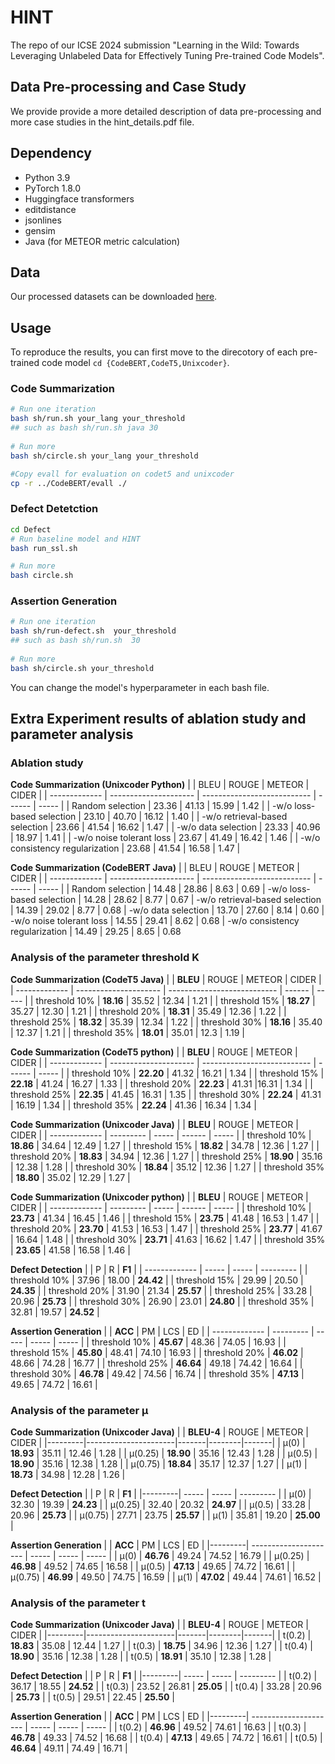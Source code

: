 # HINT

The repo of our ICSE 2024 submission "Learning in the Wild: Towards Leveraging Unlabeled Data for Effectively Tuning Pre-trained Code Models". 

## Data Pre-processing and Case Study
We provide provide a more detailed description of data pre-processing and more case studies in the hint_details.pdf file.

## Dependency
* Python 3.9
* PyTorch 1.8.0
* Huggingface transformers
* editdistance
* jsonlines
* gensim
* Java (for METEOR metric calculation)

## Data
Our processed datasets can be downloaded [here](https://figshare.com/s/cb9b7037f7cf3fb1ecf1).


## Usage
To reproduce the results, you can first move to the direcotory of each pre-trained code model ``cd {CodeBERT,CodeT5,Unixcoder}``. 

### Code Summarization

```bash
# Run one iteration
bash sh/run.sh your_lang your_threshold
## such as bash sh/run.sh java 30
 
# Run more
bash sh/circle.sh your_lang your_threshold

#Copy evall for evaluation on codet5 and unixcoder
cp -r ../CodeBERT/evall ./
```

### Defect Detetction

```bash
cd Defect
# Run baseline model and HINT
bash run_ssl.sh 

# Run more
bash circle.sh 
```

### Assertion Generation

```bash
# Run one iteration
bash sh/run-defect.sh  your_threshold
## such as bash sh/run.sh  30
 
# Run more
bash sh/circle.sh your_threshold
```
You can change the model's hyperparameter in each bash file. 


## Extra Experiment results of ablation study and parameter analysis



###  Ablation study
**Code Summarization (Unixcoder Python)**
|               | BLEU            | ROUGE                       | METEOR | CIDER |
| ------------- | --------------------- | --------------------------- | ------ | ----- |
| Random selection                | 23.36            | 41.13          | 15.99  | 1.42  |
| -w/o loss-based selection       | 23.10            | 40.70          | 16.12  | 1.40  |
| -w/o retrieval-based selection  | 23.66            | 41.54          | 16.62  | 1.47  |
| -w/o data selection             | 23.33            | 40.96          | 18.97  | 1.41  |
| -w/o noise tolerant loss        | 23.67            | 41.49          | 16.42  | 1.46  |
| -w/o consistency regularization | 23.68            | 41.54          | 16.58  | 1.47  |


**Code Summarization (CodeBERT Java)**
|               | BLEU            | ROUGE | METEOR | CIDER |
| ------------- | --------------------- | --------------------------- | ------ | ----- |
| Random selection                | 14.48 |	28.86 |	8.63 |	0.69
| -w/o loss-based selection       | 14.28 |	28.62 |	8.77 |	0.67 
| -w/o retrieval-based selection  | 14.39 |	29.02 |	8.77 |	0.68 
| -w/o data selection             | 13.70 |	27.60 |	8.14 |	0.60 
| -w/o noise tolerant loss        | 14.55 |	29.41 |	8.62 |	0.68 
| -w/o consistency regularization | 14.49 |	29.25 |	8.65 |	0.68 



###  Analysis of the parameter threshold K
**Code Summarization (CodeT5 Java)**
|               | **BLEU**              | ROUGE                       | METEOR | CIDER |
| ------------- | --------------------- | --------------------------- | ------ | ----- |
| threshold 10% | **18.16**             | 35.52                       | 12.34  | 1.21  |
| threshold 15% | **18.27**             | 35.27                       | 12.30  | 1.21  |
| threshold 20% | **18.31**             | 35.49                       | 12.36  | 1.22  |
| threshold 25% | **18.32**             | 35.39                       | 12.34  | 1.22  |
| threshold 30% | **18.16**             | 35.40                       | 12.37  | 1.21  |
| threshold 35% | **18.01**             | 35.01                       | 12.3   | 1.19  |

**Code Summarization (CodeT5 python)**
|               | **BLEU**              | ROUGE                       | METEOR | CIDER |
| ------------- | --------------------- | --------------------------- | ------ | ----- |
| threshold 10% | **22.20**             | 41.32                       | 16.21  | 1.34  |
| threshold 15% | **22.18**             | 41.24                       | 16.27  | 1.33  |
| threshold 20% | **22.23**             | 41.31                       |16.31   | 1.34  |
| threshold 25% | **22.35**             | 41.45                       | 16.31  | 1.35  |
| threshold 30% | **22.24**             | 41.31                       | 16.19  | 1.34  |
| threshold 35% | **22.24**             | 41.36                       | 16.34  | 1.34  |

**Code Summarization (Unixcoder Java)**
|               | **BLEU**  | ROUGE | METEOR | CIDER |
| ------------- | --------- | ----- | ------ | ----- |
| threshold 10% | **18.86** | 34.64 | 12.49  | 1.27  |
| threshold 15% | **18.82** | 34.78 | 12.36  | 1.27  |
| threshold 20% | **18.83** | 34.94 | 12.36  | 1.27  |
| threshold 25% | **18.90** | 35.16 | 12.38  | 1.28  |
| threshold 30% | **18.84** | 35.12 | 12.36  | 1.27  |
| threshold 35% | **18.80** | 35.02 | 12.29  | 1.27  |

**Code Summarization (Unixcoder python)**
|               | **BLEU**  | ROUGE | METEOR | CIDER |
| ------------- | --------- | ----- | ------ | ----- |
| threshold 10% | **23.73** | 41.34 | 16.45  | 1.46  |
| threshold 15% | **23.75** | 41.48 | 16.53  | 1.47  |
| threshold 20% | **23.70** | 41.53 | 16.53  | 1.47  |
| threshold 25% | **23.77** | 41.67 | 16.64  | 1.48  |
| threshold 30% | **23.71** | 41.63 | 16.62  | 1.47  |
| threshold 35% | **23.65** | 41.58 | 16.58  | 1.46  |

**Defect Detection**
|               | P     | R     | **F1**    |
| ------------- | ----- | ----- | --------- |
| threshold 10% | 37.96 | 18.00 | **24.42** |
| threshold 15% | 29.99 | 20.50 | **24.35** |
| threshold 20% | 31.90 | 21.34 | **25.57** |
| threshold 25% | 33.28 | 20.96 | **25.73** |
| threshold 30% | 26.90 | 23.01 | **24.80** |
| threshold 35% | 32.81 | 19.57 | **24.52** |

**Assertion Generation**
|               | **ACC**   | PM    | LCS   | ED    |
| ------------- | --------- | ----- | ----- | ----- |
| threshold 10% | **45.67** | 48.36 | 74.05 | 16.93 |
| threshold 15% | **45.80** | 48.41 | 74.10 | 16.93 |
| threshold 20% | **46.02** | 48.66 | 74.28 | 16.77 |
| threshold 25% | **46.64** | 49.18 | 74.42 | 16.64 |
| threshold 30% | **46.78** | 49.42 | 74.56 | 16.74 |
| threshold 35% | **47.13** | 49.65 | 74.72 | 16.61 |


### Analysis of the parameter μ
**Code Summarization (Unixcoder Java)**
|         |      **BLEU-4**      | ROUGE | METEOR | CIDER |
|---------|----------------------|-------|--------|-------|
| μ(0)    |      **18.93**       | 35.11 | 12.46  | 1.28  |
| μ(0.25) |      **18.90**       | 35.16 | 12.43  | 1.28  |
| μ(0.5)  |      **18.90**       | 35.16 | 12.38  | 1.28  |
| μ(0.75) |      **18.84**       | 35.17 | 12.37  | 1.27  |
| μ(1)    |      **18.73**       | 34.98 | 12.28  | 1.26  |

**Defect Detection**
|         | P     | R     | **F1**    |
|---------| ----- | ----- | --------- |
| μ(0)    | 32.30 | 19.39 | **24.23** |
| μ(0.25) | 32.40 | 20.32 | **24.97** |
| μ(0.5)  | 33.28 | 20.96 | **25.73** |
| μ(0.75) | 27.71 | 23.75 | **25.57** |
| μ(1)    | 35.81 | 19.20 | **25.00** |

**Assertion Generation**
|         | **ACC**               | PM    | LCS   | ED    |
|---------| --------------------- | ----- | ----- | ----- |
| μ(0)    | **46.76**             | 49.24 | 74.52 | 16.79 |
| μ(0.25) | **46.98**             | 49.52 | 74.65 | 16.58 |
| μ(0.5)  | **47.13**             | 49.65 | 74.72 | 16.61 |
| μ(0.75) | **46.99**             | 49.50 | 74.75 | 16.59 |
| μ(1)    | **47.02**             | 49.44 | 74.61 | 16.52 |



### Analysis of the parameter t
**Code Summarization (Unixcoder Java)**
|         |      **BLEU-4**      | ROUGE | METEOR | CIDER |
|---------|----------------------|-------|--------|-------|
| t(0.2)  |      **18.83**       | 35.08 | 12.44  | 1.27  |
| t(0.3)  |      **18.75**       | 34.96 | 12.36  | 1.27  |
| t(0.4)  |      **18.90**       | 35.16 | 12.38  | 1.28  |
| t(0.5)  |      **18.91**       | 35.10 | 12.38  | 1.28  |

**Defect Detection**
|         | P     | R     | **F1**    |
|---------| ----- | ----- | --------- |
| t(0.2)  | 36.17 | 18.55 | **24.52** |
| t(0.3)  | 23.52 | 26.81 | **25.05** |
| t(0.4)  | 33.28 | 20.96 | **25.73** |
| t(0.5)  | 29.51 | 22.45 | **25.50** |

**Assertion Generation**
|         | **ACC**               | PM    | LCS   | ED    |
|---------| --------------------- | ----- | ----- | ----- |
| t(0.2)  | **46.96**             | 49.52 | 74.61 | 16.63 |
| t(0.3)  | **46.78**             | 49.33 | 74.52 | 16.68 |
| t(0.4)  | **47.13**             | 49.65 | 74.72 | 16.61 |
| t(0.5)  | **46.64**             | 49.11 | 74.49 | 16.71 |
